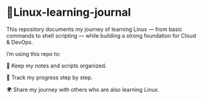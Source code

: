# 🐧Linux-learning-journal
This repository documents my journey of learning Linux — from basic commands to shell scripting — while building a strong foundation for Cloud & DevOps. 

I’m using this repo to:

📂 Keep my notes and scripts organized.

📝 Track my progress step by step.

🌍 Share my journey with others who are also learning Linux.
